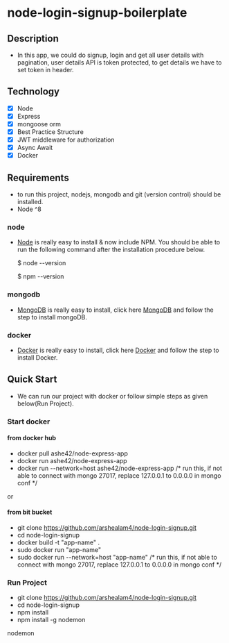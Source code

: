# node-login-signup-boilerplate

## Description

* In this app, we could do signup, login and get all user details with pagination, user details API is token protected, to get details we have to set token in header. 

## Technology

- [x] Node
- [x] Express
- [x] mongoose orm
- [x] Best Practice Structure
- [x] JWT middleware for authorization
- [x] Async Await
- [x] Docker

## Requirements

* to run this project, nodejs, mongodb and git (version control) should be installed.
* Node ^8

### node

* [Node](http://nodejs.org/) is really easy to install & now include NPM. You should be able to run the following command after the installation procedure below.

  $ node --version
  
  $ npm --version

### mongodb

* [MongoDB](https://docs.mongodb.com/manual/installation/) is really easy to install, click here [MongoDB](https://docs.mongodb.com/manual/installation/) and follow the step to install mongoDB.

### docker

* [Docker](https://docs.docker.com/install/) is really easy to install, click here [Docker](https://docs.docker.com/install/) and follow the step to install Docker.

## Quick Start

* We can run our project with docker or follow simple steps as given below(Run Project).

### Start docker

#### from docker hub
* docker pull ashe42/node-express-app
* docker run ashe42/node-express-app
* docker run --network=host ashe42/node-express-app /* run this, if not able to connect with mongo 27017, replace 127.0.0.1 to 0.0.0.0 in mongo conf */

or

#### from bit bucket
* git clone https://github.com/arshealam4/node-login-signup.git
* cd node-login-signup
* docker build -t "app-name" .
* sudo docker run "app-name"
* sudo docker run --network=host "app-name"  /* run this, if not able to connect with mongo 27017, replace 127.0.0.1 to 0.0.0.0 in mongo conf */

### Run Project 

* git clone https://github.com/arshealam4/node-login-signup.git
* cd node-login-signup
* npm install
* npm install -g nodemon

nodemon
